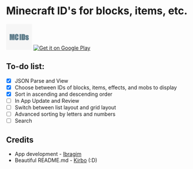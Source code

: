 # Minecraft ID's for blocks, items, etc.

<img height="70px" width="70px" src="./img/logo.png"/> <a href='https://play.google.com/store/apps/details?id=com.infinitybyte.mcid&pcampaignid=pcampaignidMKT-Other-global-all-co-prtnr-py-PartBadge-Mar2515-1'><img alt='Get it on Google Play' src='./img/gp_link' height="80px"/></a>

## To-do list:

* [x] JSON Parse and View
* [x] Choose between IDs of blocks, items, effects, and mobs to display
* [x] Sort in ascending and descending order
* [ ] In App Update and Review
* [ ] Switch between list layout and grid layout
* [ ] Advanced sorting by letters and numbers
* [ ] Search

## Credits

* App development - [Ibragim](https://github.com/IbremMiner837)
* Beautiful README.md - [Kirbo](https://github.com/Kirbo) (:D)